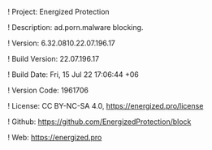 ! Project: Energized Protection

! Description: ad.porn.malware blocking.

! Version: 6.32.0810.22.07.196.17

! Build Version: 22.07.196.17

! Build Date: Fri, 15 Jul 22 17:06:44 +06

! Version Code: 1961706

! License: CC BY-NC-SA 4.0, https://energized.pro/license

! Github: https://github.com/EnergizedProtection/block

! Web: https://energized.pro
